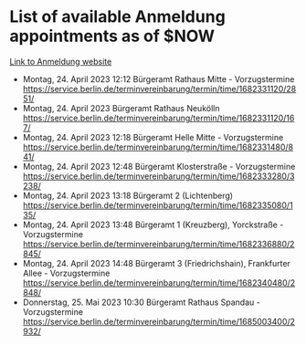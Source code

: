 # List of available Anmeldung appointments as of $NOW
[Link to Anmeldung website](https://service.berlin.de/terminvereinbarung/termin/tag.php?termin=1&anliegen[]=120686&dienstleisterlist=122210,122217,327316,122219,327312,122227,327314,122231,327346,122243,327348,122254,122252,329742,122260,329745,122262,329748,122271,327278,122273,327274,122277,327276,330436,122280,327294,122282,327290,122284,327292,122291,327270,122285,327266,122286,327264,122296,327268,150230,329760,122297,327286,122294,327284,122312,329763,122314,329775,122304,327330,122311,327334,122309,327332,317869,122281,327352,122279,329772,122283,122276,327324,122274,327326,122267,329766,122246,327318,122251,327320,122257,327322,122208,327298,122226,327300&herkunft=http%3A%2F%2Fservice.berlin.de%2Fdienstleistung%2F120686%2F)
- Montag, 24. April 2023 12:12 Bürgeramt Rathaus Mitte - Vorzugstermine https://service.berlin.de/terminvereinbarung/termin/time/1682331120/2851/
- Montag, 24. April 2023  Bürgeramt Rathaus Neukölln https://service.berlin.de/terminvereinbarung/termin/time/1682331120/167/
- Montag, 24. April 2023 12:18 Bürgeramt Helle Mitte - Vorzugstermine https://service.berlin.de/terminvereinbarung/termin/time/1682331480/841/
- Montag, 24. April 2023 12:48 Bürgeramt Klosterstraße - Vorzugstermine https://service.berlin.de/terminvereinbarung/termin/time/1682333280/3238/
- Montag, 24. April 2023 13:18 Bürgeramt 2 (Lichtenberg) https://service.berlin.de/terminvereinbarung/termin/time/1682335080/135/
- Montag, 24. April 2023 13:48 Bürgeramt 1 (Kreuzberg), Yorckstraße - Vorzugstermine https://service.berlin.de/terminvereinbarung/termin/time/1682336880/2845/
- Montag, 24. April 2023 14:48 Bürgeramt 3 (Friedrichshain), Frankfurter Allee - Vorzugstermine https://service.berlin.de/terminvereinbarung/termin/time/1682340480/2848/
- Donnerstag, 25. Mai 2023 10:30 Bürgeramt Rathaus Spandau - Vorzugstermine https://service.berlin.de/terminvereinbarung/termin/time/1685003400/2932/
